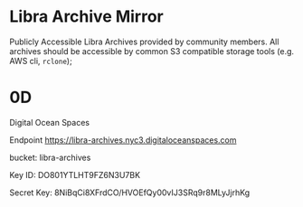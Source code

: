 # Libra Archive Mirror
Publicly Accessible Libra Archives provided by community members. All archives should be accessible by common S3 compatible storage tools (e.g. AWS cli, `rclone`);

# 0D
Digital Ocean Spaces

Endpoint
https://libra-archives.nyc3.digitaloceanspaces.com

bucket:
libra-archives

Key ID: 
DO801YTLHT9FZ6N3U7BK

Secret Key:
8NiBqCi8XFrdCO/HVOEfQy00vIJ3SRq9r8MLyJjrhKg
